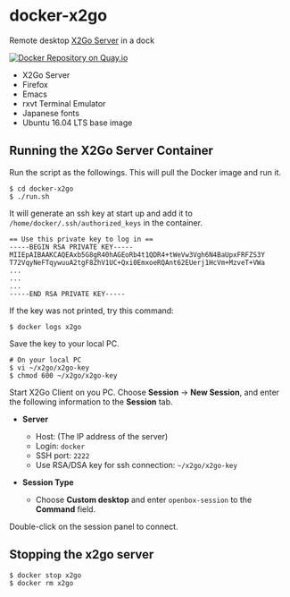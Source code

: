 # docker-x2go

Remote desktop [X2Go Server](http://wiki.x2go.org/doku.php) in a dock

[![Docker Repository on Quay.io](https://quay.io/repository/tatsuya6502/x2go/status "Docker Repository on Quay.io")](https://quay.io/repository/tatsuya6502/x2go)

- X2Go Server
- Firefox
- Emacs
- rxvt Terminal Emulator
- Japanese fonts
- Ubuntu 16.04 LTS base image


## Running the X2Go Server Container

Run the script as the followings. This will pull the Docker image
and run it.

```
$ cd docker-x2go
$ ./run.sh
```

It will generate an ssh key at start up and add it to
`/home/docker/.ssh/authorized_keys` in the container.

```
== Use this private key to log in ==
-----BEGIN RSA PRIVATE KEY-----
MIIEpAIBAAKCAQEAxb5G8gR40hAGEoRb4t1QDR4+tWeVw3Vgh6N4BaUpxFRFZS3Y
T72VqyNeFTqywuuA2tgF8ZhV1UC+Qxi0EmxoeRQAnt62EUerj1HcVm+MzveT+VWa
...
...
...
-----END RSA PRIVATE KEY-----
```

If the key was not printed, try this command:

```
$ docker logs x2go
```

Save the key to your local PC.

```
# On your local PC
$ vi ~/x2go/x2go-key
$ chmod 600 ~/x2go/x2go-key
```

Start X2Go Client on you PC. Choose **Session** -> **New Session**,
and enter the following information to the **Session** tab.

- **Server**
  * Host: (The IP address of the server)
  * Login: `docker`
  * SSH port: `2222`
  * Use RSA/DSA key for ssh connection: `~/x2go/x2go-key`

- **Session Type**
  * Choose **Custom desktop** and enter `openbox-session` to
    the **Command** field.

Double-click on the session panel to connect.


## Stopping the x2go server

```
$ docker stop x2go
$ docker rm x2go
```
